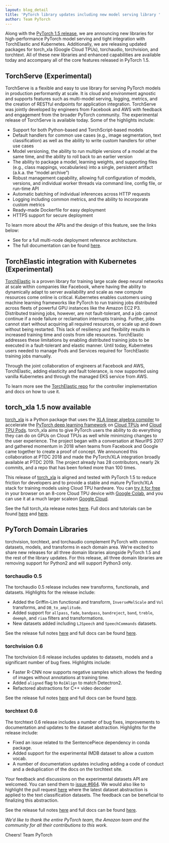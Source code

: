 ```yaml
---
layout: blog_detail
title: 'PyTorch library updates including new model serving library '
author: Team PyTorch
---
```



Along with the [PyTorch 1.5 release](https://pytorch.org/blog/pytorch-1-dot-5-released-with-new-and-updated-apis), we are announcing new libraries for high-performance PyTorch model serving and tight integration with TorchElastic and Kubernetes. Additionally, we are releasing updated packages for torch_xla (Google Cloud TPUs), torchaudio, torchvision, and torchtext. All of these new libraries and enhanced capabilities are available today and accompany all of the core features released in PyTorch 1.5. 

## TorchServe (Experimental)

TorchServe is a flexible and easy to use library for serving PyTorch models in production performantly at scale. It is cloud and environment agnostic and supports features such as multi-model serving, logging, metrics, and the creation of RESTful endpoints for application integration. TorchServe was jointly developed by engineers from Facebook and AWS with feedback and engagement from the broader PyTorch community. The experimental release of TorchServe is available today. Some of the highlights include:

* Support for both Python-based and TorchScript-based models
* Default handlers for common use cases (e.g., image segmentation, text classification) as well as the ability to write custom handlers for other use cases
* Model versioning, the ability to run multiple versions of a model at the same time, and the ability to roll back to an earlier version
* The ability to package a model, learning weights, and supporting files (e.g., class mappings, vocabularies) into a single, persistent artifact (a.k.a. the “model archive”)
* Robust management capability, allowing full configuration of models, versions, and individual worker threads via command line, config file, or run-time API
* Automatic batching of individual inferences across HTTP requests
* Logging including common metrics, and the ability to incorporate custom metrics
* Ready-made Dockerfile for easy deployment
* HTTPS support for secure deployment

To learn more about the APIs and the design of this feature, see the links below:
* See <here> for a full multi-node deployment reference architecture.
* The full documentation can be found [here](https://pytorch.org/serve).

## TorchElastic integration with Kubernetes (Experimental)

[TorchElastic](https://github.com/pytorch/elastic) is a proven library for training large scale deep neural networks at scale within companies like Facebook, where having the ability to dynamically adapt to server availability and scale as new compute resources come online is critical. Kubernetes enables customers using machine learning frameworks like PyTorch to run training jobs distributed across fleets of powerful GPU instances like the Amazon EC2 P3. Distributed training jobs, however, are not fault-tolerant, and a job cannot continue if a node failure or reclamation interrupts training. Further, jobs cannot start without acquiring all required resources, or scale up and down without being restarted. This lack of resiliency and flexibility results in increased training time and costs from idle resources. TorchElastic addresses these limitations by enabling distributed training jobs to be executed in a fault-tolerant and elastic manner. Until today, Kubernetes users needed to manage Pods and Services required for TorchElastic training jobs manually.

Through the joint collaboration of engineers at Facebook and AWS, TorchElastic, adding elasticity and fault tolerance, is now supported using vanilla Kubernetes and through the managed EKS service from AWS.

To learn more see the [TorchElastic repo](http://pytorch.org/elastic/0.2.0rc0/kubernetes.html) for the controller implementation and docs on how to use it.

## torch_xla 1.5 now available

[torch_xla](http://pytorch.org/xla/) is a Python package that uses the [XLA linear algebra compiler](https://www.tensorflow.org/xla) to accelerate the [PyTorch deep learning framework](https://pytorch.org/) on [Cloud TPUs](https://cloud.google.com/tpu/) and [Cloud TPU Pods](https://cloud.google.com/tpu/docs/tutorials/pytorch-pod). torch_xla aims to give PyTorch users the ability to do everything they can do on GPUs on Cloud TPUs as well while minimizing changes to the user experience. The project began with a conversation at NeurIPS 2017 and gathered momentum in 2018 when teams from Facebook and Google came together to create a proof of concept. We announced this collaboration at PTDC 2018 and made the PyTorch/XLA integration broadly available at PTDC 2019. The project already has 28 contributors, nearly 2k commits, and a repo that has been forked more than 100 times. 

This release of [torch_xla](http://pytorch.org/xla/) is aligned and tested with PyTorch 1.5 to reduce friction for developers and to provide a stable and mature PyTorch/XLA stack for training models using Cloud TPU hardware. You can [try it for free](https://medium.com/pytorch/get-started-with-pytorch-cloud-tpus-and-colab-a24757b8f7fc) in your browser on an 8-core Cloud TPU device with [Google Colab](https://colab.research.google.com/), and you can use it at a much larger scaleon [Google Cloud](https://cloud.google.com/gcp).

See the full torch_xla release notes [here](https://github.com/pytorch/xla/releases). Full docs and tutorials can be found [here](https://pytorch.org/xla/) and [here](https://cloud.google.com/tpu/docs/tutorials).

## PyTorch Domain Libraries

torchvision, torchtext, and torchaudio complement PyTorch with common datasets, models, and transforms in each domain area. We’re excited to share new releases for all three domain libraries alongside PyTorch 1.5 and the rest of the library updates. For this release, all three domain libraries are removing support for Python2 and will support Python3 only.

### torchaudio 0.5
The torchaudio 0.5 release includes new transforms, functionals, and datasets. Highlights for the release include:

* Added the Griffin-Lim functional and transform, `InverseMelScale` and `Vol` transforms, and `DB_to_amplitude`. 
* Added support for `allpass`, `fade`, `bandpass`, `bandreject`, `band`, `treble`, `deemph`, and `riaa` filters and transformations.
* New datasets added including `LJSpeech` and `SpeechCommands` datasets. 

See the release full notes [here](https://github.com/pytorch/audio/releases) and full docs can be found [here](https://pytorch.org/audio/).

### torchvision 0.6
The torchvision 0.6 release includes updates to datasets, models and a significant number of bug fixes. Highlights include:

* Faster R-CNN now supports negative samples which allows the feeding of images without annotations at training time.
* Added `aligned` flag to `RoIAlign` to match Detectron2. 
* Refactored abstractions for C++ video decoder

See the release full notes [here](https://github.com/pytorch/vision/releases) and full docs can be found [here](https://pytorch.org/docs/stable/torchvision/index.html).

### torchtext 0.6
The torchtext 0.6 release includes a number of bug fixes, improvements to documentation and updates to the dataset abstraction. Highlights for the release include:

* Fixed an issue related to the SentencePiece dependency in conda package.
* Added support for the experimental IMDB dataset to allow a custom vocab.
* A number of documentation updates including adding a code of conduct and a deduplication of the docs on the torchtext site. 

Your feedback and discussions on the experimental datasets API are welcomed. You can send them to [issue #664](https://github.com/pytorch/text/issues/664). We would also like to highlight the pull request [here](https://github.com/pytorch/text/pull/701) where the latest dataset abstraction is applied to the text classification datasets. The feedback can be beneficial to finalizing this abstraction. 

See the release full notes [here](https://github.com/pytorch/text/releases) and full docs can be found [here](https://pytorch.org/text/).


*We’d like to thank the entire PyTorch team, the Amazon team and the community for all their contributions to this work.*

Cheers!
Team PyTorch
